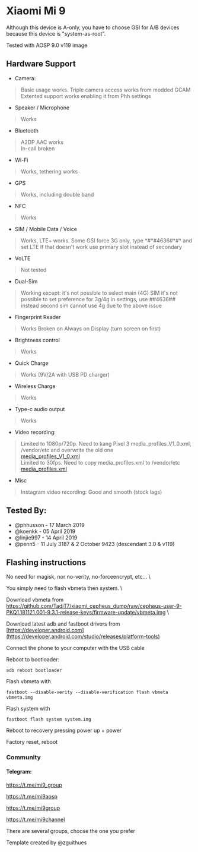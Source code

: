 # Xiaomi Mi 9

Although this device is A-only, you have to choose GSI for A/B devices because this device is "system-as-root". 

Tested with AOSP 9.0 v119 image

## Hardware Support

* Camera:
> Basic usage works. Triple camera access works from modded GCAM
> Extented support works enabling it from Phh settings

* Speaker / Microphone
> Works

* Bluetooth
> A2DP AAC works \
> In-call broken

* Wi-Fi
> Works, tethering works

* GPS
> Works, including double band

* NFC
> Works

* SIM / Mobile Data / Voice
> Works, LTE+ works.
> Some GSI force 3G only, type \*#\*#4636#\*#\* and set LTE
> If that doesn't work use primary slot instead of secondary

* VoLTE
> Not tested

* Dual-Sim
> Working except:
> it's not possible to select main (4G) SIM
> it's not possible to set preference for 3g/4g in settings, use *#*#4636#*#* instead
> second sim cannot use 4g due to the above issue

* Fingerprint Reader
> Works
> Broken on Always on Display (turn screen on first)

* Brightness control
> Works

* Quick Charge
> Works (9V/2A with USB PD charger)

* Wireless Charge
> Works

* Type-c audio output
> Works

* Video recording:
> Limited to 1080p/720p. Need to kang Pixel 3 media_profiles_V1_0.xml, /vendor/etc and overwrite the old one \
[media_profiles_V1_0.xml](https://github.com/TadiT7/google_blueline_dump/blob/e43766b36473595b7e3d0ef28613bc0821aeefd0/vendor/etc/media_profiles_V1_0.xml) \
> Limited to 30fps. Need to copy media_profiles.xml to /vendor/etc \
[media_profiles.xml](https://forum.xda-developers.com/attachment.php?attachmentid=4740601&d=1554967755)

* Misc
> Instagram video recording: Good and smooth (stock lags)

## Tested By:
* @phhusson - 17 March 2019
* @koenkk - 05 April 2019
* @linjie997 - 14 April 2019
* @penn5 - 11 July 3187 & 2 October 9423 (descendant 3.0 & v119)

## Flashing instructions

No need for magisk, nor no-verity, no-forceencrypt, etc... \

You simply need to flash vbmeta then system. \

Download vbmeta from https://github.com/TadiT7/xiaomi_cepheus_dump/raw/cepheus-user-9-PKQ1.181121.001-9.3.1-release-keys/firmware-update/vbmeta.img \

Download latest adb and fastboot drivers from [https://developer.android.com](https://developer.android.com/studio/releases/platform-tools) 

Connect the phone to your computer with the USB cable

Reboot to bootloader:
```
adb reboot bootloader
```
Flash vbmeta with 
```
fastboot --disable-verity --disable-verification flash vbmeta vbmeta.img
``` 

Flash system with 
```
fastboot flash system system.img
``` 
Reboot to recovery pressing power up + power

Factory reset, reboot

### Community
#### Telegram: 
https://t.me/mi9_group

https://t.me/mi9aosp

https://t.me/mi9group

https://t.me/mi9channel

There are several groups, choose the one you prefer


Template created by @zguithues
